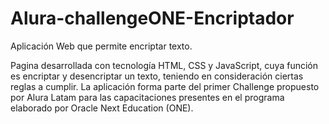 # Alura-challengeONE-Encriptador
Aplicación Web que permite encriptar texto.

Pagina desarrollada con tecnología HTML, CSS y JavaScript, cuya función es encriptar y desencriptar un texto, teniendo en consideración ciertas reglas a cumplir.
La aplicación forma parte del primer Challenge propuesto por Alura Latam para las capacitaciones presentes en el programa elaborado por Oracle Next Education (ONE).
